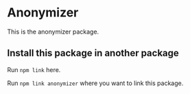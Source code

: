 # Anonymizer

This is the anonymizer package.

## Install this package in another package
Run ```npm link``` here. 

Run ```npm link anonymizer``` where you want to link this package.